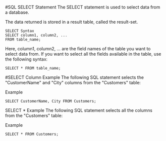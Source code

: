 #SQL SELECT Statement
The SELECT statement is used to select data from a database.

The data returned is stored in a result table, called the result-set.
```
SELECT Syntax
SELECT column1, column2, ...
FROM table_name;
```
Here, column1, column2, ... are the field names of the table you want to select data from. If you want to select all the fields available in the table, use the following syntax:

```
SELECT * FROM table_name;
```

#SELECT Column Example
The following SQL statement selects the "CustomerName" and "City" columns from the "Customers" table:

Example
```
SELECT CustomerName, City FROM Customers;
```

SELECT * Example
The following SQL statement selects all the columns from the "Customers" table:

Example
```
SELECT * FROM Customers;
```
